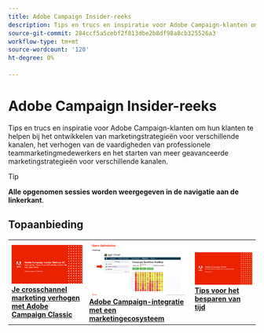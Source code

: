 ```yaml
---
title: Adobe Campaign Insider-reeks
description: Tips en trucs en inspiratie voor Adobe Campaign-klanten om hun klanten te helpen bij het ontwikkelen van marketingstrategieën voor verschillende kanalen, het verhogen van de vaardigheden van professionele teammarketingmedewerkers en het starten van meer geavanceerde marketingstrategieën voor verschillende kanalen.
source-git-commit: 284ccf5a5cebf2f813dbe2b8df98a8cb325526a3
workflow-type: tm+mt
source-wordcount: '120'
ht-degree: 0%

---
```


# Adobe Campaign Insider-reeks

Tips en trucs en inspiratie voor Adobe Campaign-klanten om hun klanten te helpen bij het ontwikkelen van marketingstrategieën voor verschillende kanalen, het verhogen van de vaardigheden van professionele teammarketingmedewerkers en het starten van meer geavanceerde marketingstrategieën voor verschillende kanalen.

>[!TIP]
>
>**Alle opgenomen sessies worden weergegeven in de navigatie aan de linkerkant**.

## Topaanbieding

<table>
  <tr>
   <td>
      <a href="2022/cross-channel.md">
      <img alt="Je crosschannel marketing verhogen met Adobe Campaign Classic" src="assets/cross-channel.png"/>
      </a>
      <div>
         <a href="./2022/cross-channel.md"><strong>Je crosschannel marketing verhogen met Adobe Campaign Classic</strong></a>
         <br/>
      </div>
   </td>
   <td>
      <a href="2022/integrations.md">
      <img alt="Adobe Campaign-integratie met een marketingecosysteem" src="assets/integrations.png"/>
      </a>
      <div>
         <a href="./2022/integrations.md"><strong>Adobe Campaign-integratie met een marketingecosysteem</strong></a>
         <br/>
      </div>
   </td>
   <td>
      <a href="2022/tips.md">
      <img alt="Tips voor het besparen van tijd" src="./assets/tips.png"/>
      </a>
      <div>
         <a href="2022/tips.md"><strong>Tips voor het besparen van tijd</strong></a>
         <br/>
      </div>
   </td>
</table>
